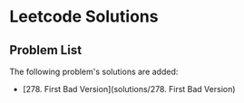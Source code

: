 Leetcode Solutions
==================

## Problem List

The following problem's solutions are added:

- [278. First Bad Version](solutions/278. First Bad Version)
